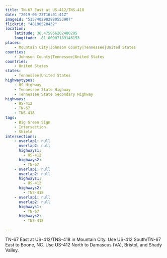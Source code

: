 ```yaml
---
title: TN-67 East at US-412/TNS-418
date: "2019-06-23T16:01:41Z"
imageid: "5157402982880553907"
flickrid: "48190520432"
location:
    latitude: 36.475956202480205
    longitude: -81.80907189146153
places:
    - Mountain City|Johnson County|Tennessee|United States
counties:
    - Johnson County|Tennessee|United States
countries:
    - United States
states:
    - Tennessee|United States
highwaytypes:
    - US Highway
    - Tennessee State Highway
    - Tennessee State Secondary Highway
highways:
    - US-412
    - TN-67
    - TNS-418
tags:
    - Big Green Sign
    - Intersection
    - Shield
intersections:
    - overlap1: null
      overlap2: null
      highways1:
        - US-412
      highways2:
        - TN-67
    - overlap1: null
      overlap2: null
      highways1:
        - US-412
      highways2:
        - TNS-418
    - overlap1: null
      overlap2: null
      highways1:
        - TN-67
      highways2:
        - TNS-418

---
```

TN-67 East at US-412/TNS-418 in Mountain City.  Use US-412 South/TN-67 East to Boone, NC.  Use US-412 North to Damascus (VA), Bristol, and Shady Valley.
